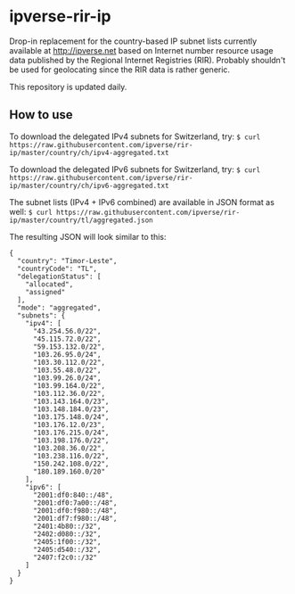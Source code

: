 # ipverse-rir-ip

Drop-in replacement for the country-based IP subnet lists currently available at http://ipverse.net 
based on Internet number resource usage data published by the Regional Internet Registries (RIR). 
Probably shouldn't be used for geolocating since the RIR data is rather generic.

This repository is updated daily.

## How to use

To download the delegated IPv4 subnets for Switzerland, try:
```$ curl https://raw.githubusercontent.com/ipverse/rir-ip/master/country/ch/ipv4-aggregated.txt```

To download the delegated IPv6 subnets for Switzerland, try:
```$ curl https://raw.githubusercontent.com/ipverse/rir-ip/master/country/ch/ipv6-aggregated.txt```

The subnet lists (IPv4 + IPv6 combined) are available in JSON format as well:
```$ curl https://raw.githubusercontent.com/ipverse/rir-ip/master/country/tl/aggregated.json```

The resulting JSON will look similar to this:
```
{
  "country": "Timor-Leste",
  "countryCode": "TL",
  "delegationStatus": [
    "allocated",
    "assigned"
  ],
  "mode": "aggregated",
  "subnets": {
    "ipv4": [
      "43.254.56.0/22",
      "45.115.72.0/22",
      "59.153.132.0/22",
      "103.26.95.0/24",
      "103.30.112.0/22",
      "103.55.48.0/22",
      "103.99.26.0/24",
      "103.99.164.0/22",
      "103.112.36.0/22",
      "103.143.164.0/23",
      "103.148.184.0/23",
      "103.175.148.0/24",
      "103.176.12.0/23",
      "103.176.215.0/24",
      "103.198.176.0/22",
      "103.208.36.0/22",
      "103.238.116.0/22",
      "150.242.108.0/22",
      "180.189.160.0/20"
    ],
    "ipv6": [
      "2001:df0:840::/48",
      "2001:df0:7a00::/48",
      "2001:df0:f980::/48",
      "2001:df7:f980::/48",
      "2401:4b80::/32",
      "2402:d080::/32",
      "2405:1f00::/32",
      "2405:d540::/32",
      "2407:f2c0::/32"
    ]
  }
}
```
